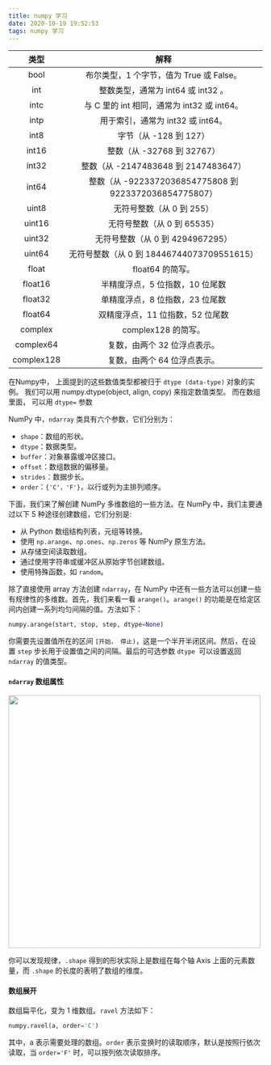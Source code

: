 ```yaml
---
title: numpy 学习
date: 2020-10-19 19:52:53
tags: numpy 学习
---
```


|    类型    |                          解释                          |
| :--------: | :----------------------------------------------------: |
|    bool    |        布尔类型，1 个字节，值为 True 或 False。        |
|    int     |           整数类型，通常为 int64 或 int32 。           |
|    intc    |      与 C 里的 int 相同，通常为 int32 或 int64。       |
|    intp    |           用于索引，通常为 int32 或 int64。            |
|    int8    |                 字节（从 -128 到 127）                 |
|   int16    |               整数（从 -32768 到 32767）               |
|   int32    |          整数（从 -2147483648 到 2147483647）          |
|   int64    | 整数（从 -9223372036854775808 到 9223372036854775807） |
|   uint8    |               无符号整数（从 0 到 255）                |
|   uint16   |              无符号整数（从 0 到 65535）               |
|   uint32   |            无符号整数（从 0 到 4294967295）            |
|   uint64   |       无符号整数（从 0 到 18446744073709551615）       |
|   float    |                    float64 的简写。                    |
|  float16   |            半精度浮点，5 位指数，10 位尾数             |
|  float32   |            单精度浮点，8 位指数，23 位尾数             |
|  float64   |            双精度浮点，11 位指数，52 位尾数            |
|  complex   |                  complex128 的简写。                   |
| complex64  |              复数，由两个 32 位浮点表示。              |
| complex128 |              复数，由两个 64 位浮点表示。              |

在Numpy中， 上面提到的这些数值类型都被归于 `dtype (data-type)` 对象的实例。 我们可以用 numpy.dtype(object, align, copy) 来指定数值类型。 而在数组里面， 可以用 `dtype=` 参数

NumPy 中，`ndarray` 类具有六个参数，它们分别为：

- `shape`：数组的形状。
- `dtype`：数据类型。
- `buffer`：对象暴露缓冲区接口。
- `offset`：数组数据的偏移量。
- `strides`：数据步长。
- `order`：`{'C'，'F'}`，以行或列为主排列顺序。

下面，我们来了解创建 NumPy 多维数组的一些方法。在 NumPy 中，我们主要通过以下 5 种途径创建数组，它们分别是:

- 从 Python 数组结构列表，元组等转换。
- 使用 `np.arange`、`np.ones`、`np.zeros` 等 NumPy 原生方法。
- 从存储空间读取数组。
- 通过使用字符串或缓冲区从原始字节创建数组。
- 使用特殊函数，如 `random`。

除了直接使用 array 方法创建 `ndarray`，在 NumPy 中还有一些方法可以创建一些有规律性的多维数。首先，我们来看一看 `arange()`。`arange()` 的功能是在给定区间内创建一系列均匀间隔的值。方法如下：

```python
numpy.arange(start, stop, step, dtype=None)
```

你需要先设置值所在的区间 `[开始， 停止)`，这是一个半开半闭区间。然后，在设置 `step` 步长用于设置值之间的间隔。最后的可选参数 `dtype `可以设置返回`ndarray` 的值类型。



#### `ndarray` 数组属性



<img width='500px' src="https://doc.shiyanlou.com/courses/uid214893-20190528-1559029416949">

你可以发现规律，`.shape` 得到的形状实际上是数组在每个轴 Axis 上面的元素数量，而 `.shape` 的长度的表明了数组的维度。



#### 数组展开

数组扁平化，变为 1 维数组。`ravel` 方法如下：

```python
numpy.ravel(a, order='C')
```

其中，a 表示需要处理的数组。`order` 表示变换时的读取顺序，默认是按照行依次读取，当 `order='F'` 时，可以按列依次读取排序。


